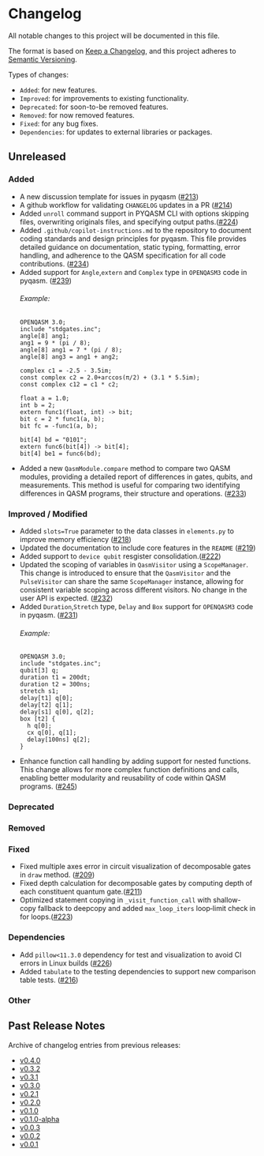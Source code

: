 # Changelog

All notable changes to this project will be documented in this file.

The format is based on [Keep a Changelog](https://keepachangelog.com/en/1.1.0/), and this project adheres to [Semantic Versioning](https://semver.org/spec/v2.0.0.html).

Types of changes:
- `Added`: for new features.
- `Improved`: for improvements to existing functionality.
- `Deprecated`: for soon-to-be removed features.
- `Removed`: for now removed features.
- `Fixed`: for any bug fixes.
- `Dependencies`: for updates to external libraries or packages.

## Unreleased

### Added
- A new discussion template for issues in pyqasm ([#213](https://github.com/qBraid/pyqasm/pull/213))
- A github workflow for validating `CHANGELOG` updates in a PR ([#214](https://github.com/qBraid/pyqasm/pull/214))
- Added `unroll` command support in PYQASM CLI with options skipping files, overwriting originals files, and specifying output paths.([#224](https://github.com/qBraid/pyqasm/pull/224))
- Added `.github/copilot-instructions.md` to the repository to document coding standards and design principles for pyqasm. This file provides detailed guidance on documentation, static typing, formatting, error handling, and adherence to the QASM specification for all code contributions. ([#234](https://github.com/qBraid/pyqasm/pull/234))
- Added support for `Angle`,`extern` and `Complex` type in `OPENQASM3` code in pyqasm. ([#239](https://github.com/qBraid/pyqasm/pull/239))
  ###### Example:
  ```qasm
  OPENQASM 3.0;
  include "stdgates.inc";
  angle[8] ang1;
  ang1 = 9 * (pi / 8);
  angle[8] ang1 = 7 * (pi / 8);
  angle[8] ang3 = ang1 + ang2;

  complex c1 = -2.5 - 3.5im;
  const complex c2 = 2.0+arccos(π/2) + (3.1 * 5.5im);
  const complex c12 = c1 * c2;

  float a = 1.0;
  int b = 2;
  extern func1(float, int) -> bit;
  bit c = 2 * func1(a, b);
  bit fc = -func1(a, b);

  bit[4] bd = "0101";
  extern func6(bit[4]) -> bit[4];
  bit[4] be1 = func6(bd);
  ```
- Added a new `QasmModule.compare` method to compare two QASM modules, providing a detailed report of differences in gates, qubits, and measurements. This method is useful for comparing two identifying differences in QASM programs, their structure and operations. ([#233](https://github.com/qBraid/pyqasm/pull/233)) 

### Improved / Modified
- Added `slots=True` parameter to the data classes in `elements.py` to improve memory efficiency ([#218](https://github.com/qBraid/pyqasm/pull/218))
- Updated the documentation to include core features in the `README` ([#219](https://github.com/qBraid/pyqasm/pull/219))
- Added support to `device qubit` resgister consolidation.([#222](https://github.com/qBraid/pyqasm/pull/222))
- Updated the scoping of variables in `QasmVisitor` using a `ScopeManager`. This change is introduced to ensure that the `QasmVisitor` and the `PulseVisitor` can share the same `ScopeManager` instance, allowing for consistent variable scoping across different visitors. No change in the user API is expected. ([#232](https://github.com/qBraid/pyqasm/pull/232))
- Added `Duration`,`Stretch` type, `Delay` and `Box` support for `OPENQASM3` code in pyqasm. ([#231](https://github.com/qBraid/pyqasm/pull/231))
  ###### Example:
  ```qasm
  OPENQASM 3.0;
  include "stdgates.inc";
  qubit[3] q;
  duration t1 = 200dt;
  duration t2 = 300ns;
  stretch s1;
  delay[t1] q[0];
  delay[t2] q[1];
  delay[s1] q[0], q[2];
  box [t2] {
    h q[0];
    cx q[0], q[1];
    delay[100ns] q[2];
  }
  ```
- Enhance function call handling by adding support for nested functions. This change allows for more complex function definitions and calls, enabling better modularity and reusability of code within QASM programs. ([#245](https://github.com/qBraid/pyqasm/pull/245))

### Deprecated

### Removed

### Fixed
- Fixed multiple axes error in circuit visualization of decomposable gates in `draw` method. ([#209](https://github.com/qBraid/pyqasm/pull/210))
- Fixed depth calculation for decomposable gates by computing depth of each constituent quantum gate.([#211](https://github.com/qBraid/pyqasm/pull/211))
- Optimized statement copying in `_visit_function_call` with shallow-copy fallback to deepcopy and added `max_loop_iters` loop‐limit check in for loops.([#223](https://github.com/qBraid/pyqasm/pull/223))


### Dependencies
- Add `pillow<11.3.0` dependency for test and visualization to avoid CI errors in Linux builds ([#226](https://github.com/qBraid/pyqasm/pull/226))
- Added `tabulate` to the testing dependencies to support new comparison table tests. ([#216](https://github.com/qBraid/pyqasm/pull/216))

### Other

## Past Release Notes

Archive of changelog entries from previous releases:

- [v0.4.0](https://github.com/qBraid/pyqasm/releases/tag/v0.4.0)
- [v0.3.2](https://github.com/qBraid/pyqasm/releases/tag/v0.3.2)
- [v0.3.1](https://github.com/qBraid/pyqasm/releases/tag/v0.3.1)
- [v0.3.0](https://github.com/qBraid/pyqasm/releases/tag/v0.3.0)
- [v0.2.1](https://github.com/qBraid/pyqasm/releases/tag/v0.2.1)
- [v0.2.0](https://github.com/qBraid/pyqasm/releases/tag/v0.2.0)
- [v0.1.0](https://github.com/qBraid/pyqasm/releases/tag/v0.1.0)
- [v0.1.0-alpha](https://github.com/qBraid/pyqasm/releases/tag/v0.1.0-alpha)
- [v0.0.3](https://github.com/qBraid/pyqasm/releases/tag/v0.0.3)
- [v0.0.2](https://github.com/qBraid/pyqasm/releases/tag/v0.0.2)
- [v0.0.1](https://github.com/qBraid/pyqasm/releases/tag/v0.0.1)
